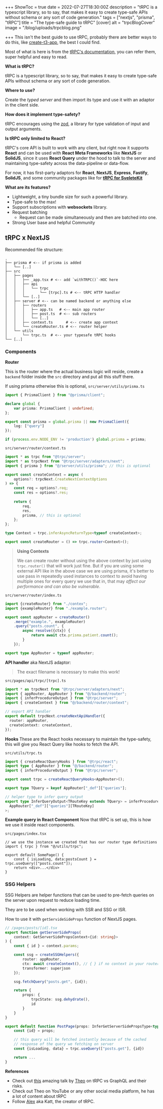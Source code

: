 +++
ShowToc = true
date = 2022-07-27T18:30:00Z
description = "tRPC is a typescript library, so to say, that makes it easy to create type-safe APIs without schema or any sort of code generation."
tags = ["nextjs", "prisma", "tRPC"]
title = "The type-safe guide to tRPC"
[cover]
alt = "trpcBlogCover"
image = "/blog/uploads/trpcblog.png"

+++
This isn't the best guide to use tRPC, probably there are better ways to do this, like [create-t3-app](https://create.t3.gg/), the best I could find.

Most of what is here is from the [tRPC's documentation](https://trpc.io/docs), you can refer them, super helpful and easy to read.

**What is tRPC?**


tRPC is a typescript library, so to say, that makes it easy to create type-safe APIs without schema or any sort of code generation.

**Where to use?**


Create the _typed server_ and then import its type and use it with an adaptor in the client side.

**How does it implement type-safety?**


tRPC encourages using the [zod](https://www.npmjs.com/package/zod), a library for type validation of input and output arguments.

**Is tRPC only limited to React?**


tRPC's core API is built to work with any client, but right now it supports **React** and can be used with **React Meta Frameworks** like **NextJS** or **SolidJS**, since it uses **React Query** under the hood to talk to the server and maintaining type-safety across the data-pipeline or data-flow.

For now, it has first-party adaptors for **React**, **NextJS**, **Express**, **Fastify**, **SolidJS**, and some community packages like for [**tRPC for SveleteKit**](https://github.com/icflorescu/trpc-sveltekit)

**What are its features?**

* Lightweight, a tiny bundle size for such a powerful library.
* Type-safe to the max!
* Support subscriptions with **websockets** library.
* Request batching
  * Request can be made simultaneously and then are batched into one.
* Strong User base and helpful Community

## tRPC x NextJS

Recommended file structure:

```tree
.
├── prisma # <-- if prisma is added
│   └── [..]
├── src
│   ├── pages
│   │   ├── _app.tsx # <-- add `withTRPC()`-HOC here
│   │   ├── api
│   │   │   └── trpc
│   │   │       └── [trpc].ts # <-- tRPC HTTP handler
│   │   └── [..]
│   ├── server # <-- can be named backend or anything else
│   │   ├── routers
│   │   │   ├── app.ts   # <-- main app router
│   │   │   ├── post.ts  # <-- sub routers
│   │   │   └── [..]
│   │   ├── context.ts      # <-- create app context
│   │   └── createRouter.ts # <-- router helper
│   └── utils
│       └── trpc.ts  # <-- your typesafe tRPC hooks
└── [..]
```

### Components

**Router**

This is the router where the actual business logic will reside, create a `backend` folder inside the `src` directory and put all this stuff there.

If using prisma otherwise this is optional,
`src/server/utils/prisma.ts`

```ts
import { PrismaClient } from "@prisma/client";

declare global {
	var prisma: PrismaClient | undefined;
};

export const prisma = global.prisma || new PrismaClient({
	log: ["query"]
});

if (process.env.NODE_ENV != 'production') global.prisma = prisma;
```

`src/server/router/context.ts`

```ts
import * as trpc from "@trpc/server";
import * as trpcNext from "@trpc/server/adapters/next";
import { prisma } from "@/server/utils/prisma"; // this is optional

export const createContext = async (
	options?: trpcNext.CreateNextContextOptions
) => {
	const req = options?.req;
	const res = options?.res;
	
	return {
		req,
		res,
		prisma, // this is optional
	};
};

type Context = trpc.inferAsyncReturnType<typeof createContext>;

export const createRouter = () => trpc.router<Context>();
```

> **Using Contexts**
>
> We can create router without using the above context by just using `trpc.router()` that will work just fine. But if you are using some external API like in the above case we are using prisma, it's better to use pass in repeatedly used instances to context to avoid having multiple ones for every query we use that in, that may _affect our performance and can also be vulnerable_.

`src/server/router/index.ts`

```ts
import {createRouter} from "./contex";
import {exampleRouter} from "./example.router";

export const appRouter = createRouter()
	.merge("example.", exampleRouter)
	.query("posts.count", {
		async resolve({ctx}) {
			return await ctx.prisma.patient.count();
		}
	});

export type AppRouter = typeof appRouter;
```

**API handler** aka NextJS adaptor:

> The exact filename is necessary to make this work!

`src/pages/api/trpc/[trpc].ts`

```ts
import * as trpcNext from "@trpc/server/adapters/next";
import { appRouter, AppRouter } from "@/backend/router";
import { inferProcedureOutput } from "@trpc/server";
import { createContext } from "@/backend/router/context";

// export API handler
export default trpcNext.createNextApiHandler({
  router: appRouter,
  createContext: createContext,
});
```

**Hooks**
These are the React hooks necessary to maintain the type-safety, this will give you React Query like hooks to fetch the API.

`src/utils/trpc.ts`

```ts
import { createReactQueryHooks } from "@trpc/react";
import type { AppRouter } from "@/backend/router";
import { inferProcedureOutput } from "@trpc/server";

export const trpc = createReactQueryHooks<AppRouter>();

export type TQuery = keyof AppRouter["_def"]["queries"];

// helper type to infer query output
export type InferQueryOutput<TRouteKey extends TQuery> = inferProcedureOutput<
  AppRouter["_def"]["queries"][TRouteKey]
>;
```

**Example query in React Component**
Now that tRPC is set up, this is how we use it inside react components.

`src/pages/index.tsx`

```tsx
// we use the instance we created that has our router type definitions
import { trpc } from "@/utils/trpc";

export default SomePage() {
	const { isLoading, data:postsCount } = trpc.useQuery(["posts.count"]);
	return <div>...</div>
}
```

### SSG Helpers

SSG Helpers are helper functions that can be used to pre-fetch queries on the server upon request to reduce loading time.

They are to be used when working with SSR and SSG or ISR.

How to use it with `getServideSideProps` function of NextJS pages.

```ts
// /pages/posts/[id].tsx
export function getServerSideProps(
	context: GetServerSidePropsContext<{id: string}>
) {
	const { id } = context.params;

	const ssg = createSSGHelpers({
		router: appRouter,
		ctx: await createContext(), // { } if no context in your router
		transformer: superjson
	});

	ssg.fetchQuery("posts.get", {id});

	return {
		props: {
			trpcState: ssg.dehydrate(),
			id
		}
	}
}

export default function PostPage(props: InferGetServerSidePropsType<typeof getServerSideProps>) {
	const {id} = props;

	// this query will be fetched instantly because of the cached
	// response of the query we fetching on server
	const {isLoading, data} = trpc.useQuery(["posts.get"], {id})

	return ...
}
```

**References**

* Check out [this](https://www.youtube.com/watch?v=I5tWWYBdlJo) amazing talk by [Theo](https://twitter.com/t3dotgg) on tRPC vs GraphQL and their risks.
* Check out Theo on YouTube or any other social media platform, he has a lot of content about tRPC
* Follow [Alex](https://twitter.com/alexdotjs) aka Katt, the creator of tRPC.